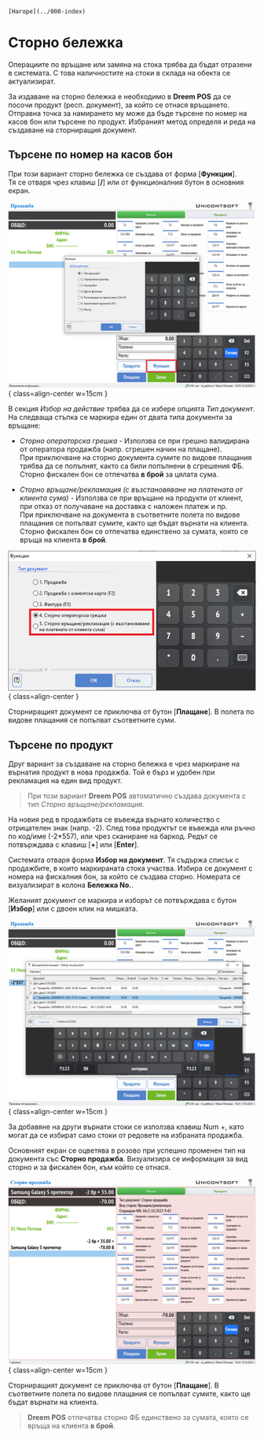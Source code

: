 ```{only} html
[Нагоре](../000-index)
```

# **Сторно бележка**

Операциите по връщане или замяна на стока трябва да бъдат отразени в системата. С това наличностите на стоки в склада на обекта се актуализират. 

За издаване на сторно бележка е необходимо в **Dreem POS** да се посочи продукт (респ. документ), за който се отнася връщането. Отправна точка за намирането му може да бъде търсене по номер на касов бон или търсене по продукт. Избраният метод определя и реда на създаване на сторниращия документ.     

## **Търсене по номер на касов бон**

При този вариант сторно бележка се създава от форма [**Функции**].  
Тя се отваря чрез клавиш [**/**] или от функционалния бутон в основния екран.  

![](906-refund1.png){ class=align-center w=15cm }

В секция *Избор на действие* трябва да се избере опцията *Тип документ*. На следваща стъпка се маркира един от двата типа документи за връщане:  

- *Сторно операторска грешка* - Използва се при грешно валидирана от оператора продажба (напр. сгрешен начин на плащане).  
При приключване на сторно документа сумите по видове плащания трябва да се попълнят, както са били попълнени в сгрешения ФБ.  
Сторно фискален бон се отпечатва **в брой** за цялата сума.

- *Сторно връщане/рекламация (с възстановяване на платената от клиента сума)* - Използва се при връщане на продукти от клиент, при отказ от получаване на доставка с наложен платеж и пр.  
При приключване на документа в съответните полета по видове плащания се попълват сумите, както ще бъдат върнати на клиента.  
Сторно фискален бон се отпечатва единствено за сумата, която се връща на клиента **в брой**.  


![](906-refund2.png){ class=align-center }

Сторниращият документ се приключва от бутон [**Плащане**]. В полета по видове плащания се попълват съответните суми.  

## **Търсене по продукт**

Друг вариант за създаване на сторно бележка е чрез маркиране на върнатия продукт в нова продажба. Той е бърз и удобен при рекламация на един вид продукт.  

> При този вариант **Dreem POS** автоматично създава документа с тип *Сторно връщане/рекламация*.  

На новия ред в продажбата се въвежда върнато количество с отрицателен знак (напр. -2). След това продуктът се въвежда или ръчно по код/име (-2*557), или чрез сканиране на баркод. Редът се потвърждава с клавиш [**+**] или [**Enter**].  

Системата отваря форма **Избор на документ**. Тя съдържа списък с продажбите, в които маркираната стока участва. Избира се документ с номера на фискалния бон, за който се създава сторно. Номерата се визуализират в колона **Бележка No.**.  

Желаният документ се маркира и изборът се потвърждава с бутон [**Избор**] или с двоен клик на мишката.  

![](906-refund3.png){ class=align-center w=15cm }

За добавяне на други върнати стоки се използва клавиш Num +, като могат да се избират само стоки от редовете на избраната продажба.  

Основният екран се оцветява в розово при успешно променен тип на документа със **Сторно продажба**.  Визуализира се информация за вид сторно и за фискален бон, към който се отнася.  

![](906-refund4.png){ class=align-center w=15cm }

Сторниращият документ се приключва от бутон [**Плащане**]. В съответните полета по видове плащания се попълват сумите, както ще бъдат върнати на клиента.  

> **Dreem POS** отпечатва сторно ФБ единствено за сумата, която се връща на клиента **в брой**.  

